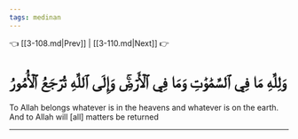 ```yaml
---
tags: medinan
---
```


👈 [[3-108.md|Prev]] | [[3-110.md|Next]] 👉

# وَلِلَّهِ مَا فِي ٱلسَّمَٰوَٰتِ وَمَا فِي ٱلۡأَرۡضِۚ وَإِلَى ٱللَّهِ تُرۡجَعُ ٱلۡأُمُورُ

To Allah belongs whatever is in the heavens and whatever is on the earth. And to Allah will [all] matters be returned

---

